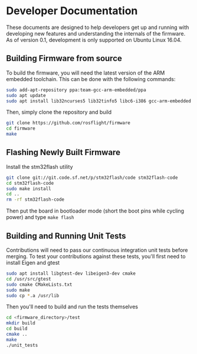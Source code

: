 # Developer Documentation

These documents are designed to help developers get up and running with developing new features and understanding the internals of the firmware.  As of version 0.1, development is only supported on Ubuntu Linux 16.04.

## Building Firmware from source

To build the firmware, you will need the latest version of the ARM embedded toolchain.  This can be done with the following commands:

``` bash
sudo add-apt-repository ppa:team-gcc-arm-embedded/ppa
sudo apt update
sudo apt install lib32ncurses5 lib32tinfo5 libc6-i386 gcc-arm-embedded
```

Then, simply clone the repository and build

``` bash
git clone https://github.com/rosflight/firmware
cd firmware
make
```

## Flashing Newly Built Firmware

Install the stm32flash utility

``` bash
git clone git://git.code.sf.net/p/stm32flash/code stm32flash-code
cd stm32flash-code
sudo make install
cd ..
rm -rf stm32flash-code
```

Then put the board in bootloader mode (short the boot pins while cycling power) and type `make flash`


## Building and Running Unit Tests

Contributions will need to pass our continuous integration unit tests before merging.  To test your contributions against these tests, you'll first need to install Eigen and gtest

``` bash
sudo apt install libgtest-dev libeigen3-dev cmake
cd /usr/src/gtest
sudo cmake CMakeLists.txt
sudo make
sudo cp *.a /usr/lib
```

Then you'll need to build and run the tests themselves

``` bash
cd <firmware_directory>/test
mkdir build
cd build
cmake ..
make
./unit_tests
```



